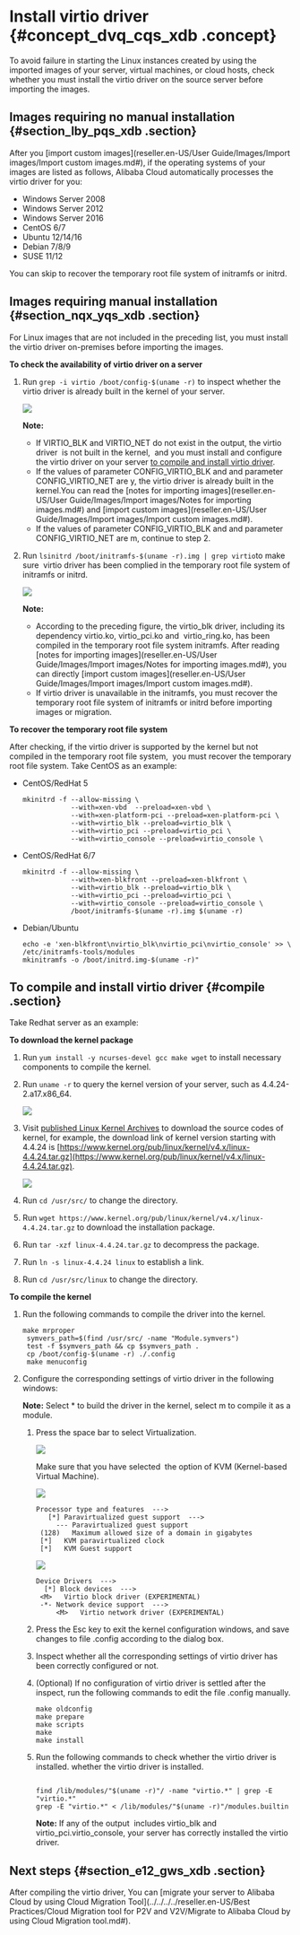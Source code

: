 # Install virtio driver {#concept_dvq_cqs_xdb .concept}

To avoid failure in starting the Linux instances created by using the imported images of your server, virtual machines, or cloud hosts, check whether you must install the virtio driver on the source server before importing the images.

## Images requiring no manual installation {#section_lby_pqs_xdb .section}

After you [import custom images](reseller.en-US/User Guide/Images/Import images/Import custom images.md#), if the operating systems of your images are listed as follows, Alibaba Cloud automatically processes the virtio driver for you:

-   Windows Server 2008
-   Windows Server 2012
-   Windows Server 2016
-   CentOS 6/7
-   Ubuntu 12/14/16
-   Debian 7/8/9
-   SUSE 11/12

You can skip to recover the temporary root file system of initramfs or initrd.

## Images requiring manual installation {#section_nqx_yqs_xdb .section}

For Linux images that are not included in the preceding list, you must install the virtio driver on-premises before importing the images.

**To check the availability of virtio driver on a server**

1.  Run `grep -i virtio /boot/config-$(uname -r)` to inspect whether the  virtio driver is already built in the kernel of your server.

    ![](http://static-aliyun-doc.oss-cn-hangzhou.aliyuncs.com/assets/img/9707/15409648404632_en-US.png)

    **Note:** 

    -   If VIRTIO\_BLK and VIRTIO\_NET do not exist in the output, the virtio driver  is not built in the kernel,  and you must install and configure the virtio driver on your server [to compile and install virtio driver](#).
    -   If the values of parameter CONFIG\_VIRTIO\_BLK and and parameter CONFIG\_VIRTIO\_NET are y, the virtio driver is already built in the kernel.You can read the [notes for importing images](reseller.en-US/User Guide/Images/Import images/Notes for importing images.md#) and [import custom images](reseller.en-US/User Guide/Images/Import images/Import custom images.md#).
    -   If the values of parameter CONFIG\_VIRTIO\_BLK and and parameter CONFIG\_VIRTIO\_NET are m, continue to step 2.
2.  Run `lsinitrd /boot/initramfs-$(uname -r).img | grep virtio`to make sure  virtio driver has been complied in the temporary root file system of initramfs or initrd.

    ![](http://static-aliyun-doc.oss-cn-hangzhou.aliyuncs.com/assets/img/9707/15409648414633_en-US.png)

    **Note:** 

    -   According to the preceding figure, the virtio\_blk driver, including its dependency virtio.ko, virtio\_pci.ko and  virtio\_ring.ko, has been compiled in the temporary root file system initramfs. After reading [notes for importing images](reseller.en-US/User Guide/Images/Import images/Notes for importing images.md#), you can directly [import custom images](reseller.en-US/User Guide/Images/Import images/Import custom images.md#).
    -   If virtio driver is unavailable in the initramfs, you must recover the temporary root file system of initramfs or initrd before importing images or migration.

**To recover the temporary root file system**

After checking, if the virtio driver is supported by the kernel but not compiled in the temporary root file system,  you must recover the temporary root file system. Take CentOS as an example:

-   CentOS/RedHat 5

    ```
    mkinitrd -f --allow-missing \
                --with=xen-vbd  --preload=xen-vbd \
                --with=xen-platform-pci --preload=xen-platform-pci \
                --with=virtio_blk --preload=virtio_blk \
                --with=virtio_pci --preload=virtio_pci \
                --with=virtio_console --preload=virtio_console \
    ```

-   CentOS/RedHat 6/7

    ```
    mkinitrd -f --allow-missing \
                --with=xen-blkfront --preload=xen-blkfront \
                --with=virtio_blk --preload=virtio_blk \
                --with=virtio_pci --preload=virtio_pci \
                --with=virtio_console --preload=virtio_console \
                /boot/initramfs-$(uname -r).img $(uname -r)
    ```

-   Debian/Ubuntu

    ```
    echo -e 'xen-blkfront\nvirtio_blk\nvirtio_pci\nvirtio_console' >> \
    /etc/initramfs-tools/modules
    mkinitramfs -o /boot/initrd.img-$(uname -r)"
    ```


## To compile and install virtio driver {#compile .section}

Take Redhat server as an example:

**To download the kernel package**

1.  Run `yum install -y ncurses-devel gcc make wget` to install necessary components to compile the kernel.
2.  Run `uname -r` to query the kernel version of your server, such as 4.4.24-2.a17.x86\_64.

    ![](http://static-aliyun-doc.oss-cn-hangzhou.aliyuncs.com/assets/img/9707/15409648414634_en-US.png)

3.  Visit [published Linux Kernel Archives](https://www.kernel.org/pub/linux/kernel/) to download the source codes of kernel, for example, the download link of kernel version starting with 4.4.24 is [https://www.kernel.org/pub/linux/kernel/v4.x/linux-4.4.24.tar.gz](https://www.kernel.org/pub/linux/kernel/v4.x/linux-4.4.24.tar.gz).

    ![](http://static-aliyun-doc.oss-cn-hangzhou.aliyuncs.com/assets/img/9707/15409648414638_en-US.png)

4.  Run `cd /usr/src/` to change the directory.
5.  Run `wget https://www.kernel.org/pub/linux/kernel/v4.x/linux-4.4.24.tar.gz` to download the installation package.
6.  Run `tar -xzf linux-4.4.24.tar.gz` to decompress the package.
7.  Run `ln -s linux-4.4.24 linux` to establish a link.
8.  Run `cd /usr/src/linux` to change the directory.

**To compile the kernel**

1.  Run the following commands to compile the driver into the kernel.

    ```
    make mrproper
     symvers_path=$(find /usr/src/ -name "Module.symvers")
     test -f $symvers_path && cp $symvers_path .
     cp /boot/config-$(uname -r) ./.config
     make menuconfig
    ```

2.  Configure the corresponding settings of virtio driver in the following windows:

    **Note:** Select \* to build the driver in the kernel, select m to compile it as a module.

    1.  Press the space bar to select Virtualization.

        ![](http://static-aliyun-doc.oss-cn-hangzhou.aliyuncs.com/assets/img/9707/15409648414639_en-US.png)

        Make sure that you have selected  the option of KVM \(Kernel-based Virtual Machine\).

        ![](http://static-aliyun-doc.oss-cn-hangzhou.aliyuncs.com/assets/img/9707/15409648414640_en-US.png)

        ```
        Processor type and features  --->
           [*] Paravirtualized guest support  --->
             --- Paravirtualized guest support
         (128)   Maximum allowed size of a domain in gigabytes
         [*]   KVM paravirtualized clock
         [*]   KVM Guest support
        ```

        ![](http://static-aliyun-doc.oss-cn-hangzhou.aliyuncs.com/assets/img/9707/15409648414641_en-US.png)

        ```
        Device Drivers  --->
          [*] Block devices  --->
         <M>   Virtio block driver (EXPERIMENTAL)
         -*- Network device support  --->
             <M>   Virtio network driver (EXPERIMENTAL)
        ```

    2.  Press the Esc key to exit the kernel configuration windows, and save changes to file .config according to the dialog box.
    3.  Inspect whether all the corresponding settings of virtio driver has been correctly configured or not.
    4.  \(Optional\) If no configuration of virtio driver is settled after the inspect, run the following commands to edit the file .config manually.

        ```
        make oldconfig
        make prepare
        make scripts
        make
        make install
        ```

    5.  Run the following commands to check whether the virtio driver is installed. whether the virtio driver is installed.

        ```
        
        find /lib/modules/"$(uname -r)"/ -name "virtio.*" | grep -E "virtio.*"
        grep -E "virtio.*" < /lib/modules/"$(uname -r)"/modules.builtin
        ```

        **Note:** If any of the output  includes virtio\_blk and virtio\_pci.virtio\_console, your server has correctly installed the virtio driver.


## Next steps {#section_e12_gws_xdb .section}

After compiling the virtio driver, You can [migrate your server to Alibaba Cloud by using Cloud Migration Tool](../../../../reseller.en-US/Best Practices/Cloud Migration tool for P2V and V2V/Migrate to Alibaba Cloud by using Cloud Migration tool.md#).

